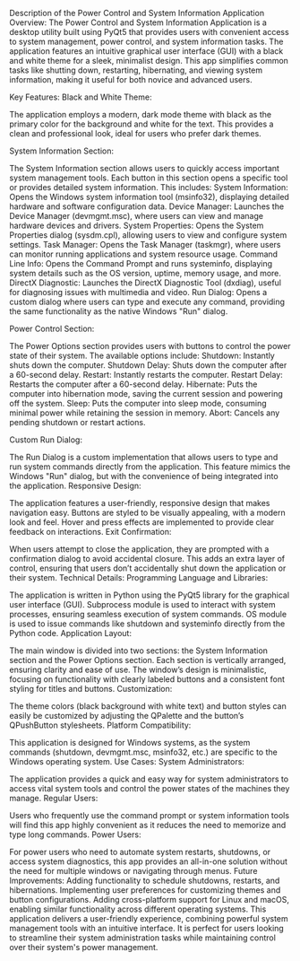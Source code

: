 Description of the Power Control and System Information Application
Overview:
The Power Control and System Information Application is a desktop utility built using PyQt5 that provides users with convenient access to system management, power control, and system information tasks. The application features an intuitive graphical user interface (GUI) with a black and white theme for a sleek, minimalist design. This app simplifies common tasks like shutting down, restarting, hibernating, and viewing system information, making it useful for both novice and advanced users.

Key Features:
Black and White Theme:

The application employs a modern, dark mode theme with black as the primary color for the background and white for the text. This provides a clean and professional look, ideal for users who prefer dark themes.

System Information Section:

The System Information section allows users to quickly access important system management tools. Each button in this section opens a specific tool or provides detailed system information. This includes:
System Information: Opens the Windows system information tool (msinfo32), displaying detailed hardware and software configuration data.
Device Manager: Launches the Device Manager (devmgmt.msc), where users can view and manage hardware devices and drivers.
System Properties: Opens the System Properties dialog (sysdm.cpl), allowing users to view and configure system settings.
Task Manager: Opens the Task Manager (taskmgr), where users can monitor running applications and system resource usage.
Command Line Info: Opens the Command Prompt and runs systeminfo, displaying system details such as the OS version, uptime, memory usage, and more.
DirectX Diagnostic: Launches the DirectX Diagnostic Tool (dxdiag), useful for diagnosing issues with multimedia and video.
Run Dialog: Opens a custom dialog where users can type and execute any command, providing the same functionality as the native Windows "Run" dialog.

Power Control Section:

The Power Options section provides users with buttons to control the power state of their system. The available options include:
Shutdown: Instantly shuts down the computer.
Shutdown Delay: Shuts down the computer after a 60-second delay.
Restart: Instantly restarts the computer.
Restart Delay: Restarts the computer after a 60-second delay.
Hibernate: Puts the computer into hibernation mode, saving the current session and powering off the system.
Sleep: Puts the computer into sleep mode, consuming minimal power while retaining the session in memory.
Abort: Cancels any pending shutdown or restart actions.

Custom Run Dialog:

The Run Dialog is a custom implementation that allows users to type and run system commands directly from the application. This feature mimics the Windows "Run" dialog, but with the convenience of being integrated into the application.
Responsive Design:

The application features a user-friendly, responsive design that makes navigation easy. Buttons are styled to be visually appealing, with a modern look and feel. Hover and press effects are implemented to provide clear feedback on interactions.
Exit Confirmation:

When users attempt to close the application, they are prompted with a confirmation dialog to avoid accidental closure. This adds an extra layer of control, ensuring that users don’t accidentally shut down the application or their system.
Technical Details:
Programming Language and Libraries:

The application is written in Python using the PyQt5 library for the graphical user interface (GUI).
Subprocess module is used to interact with system processes, ensuring seamless execution of system commands.
OS module is used to issue commands like shutdown and systeminfo directly from the Python code.
Application Layout:

The main window is divided into two sections: the System Information section and the Power Options section. Each section is vertically arranged, ensuring clarity and ease of use.
The window’s design is minimalistic, focusing on functionality with clearly labeled buttons and a consistent font styling for titles and buttons.
Customization:

The theme colors (black background with white text) and button styles can easily be customized by adjusting the QPalette and the button’s QPushButton stylesheets.
Platform Compatibility:

This application is designed for Windows systems, as the system commands (shutdown, devmgmt.msc, msinfo32, etc.) are specific to the Windows operating system.
Use Cases:
System Administrators:

The application provides a quick and easy way for system administrators to access vital system tools and control the power states of the machines they manage.
Regular Users:

Users who frequently use the command prompt or system information tools will find this app highly convenient as it reduces the need to memorize and type long commands.
Power Users:

For power users who need to automate system restarts, shutdowns, or access system diagnostics, this app provides an all-in-one solution without the need for multiple windows or navigating through menus.
Future Improvements:
Adding functionality to schedule shutdowns, restarts, and hibernations.
Implementing user preferences for customizing themes and button configurations.
Adding cross-platform support for Linux and macOS, enabling similar functionality across different operating systems.
This application delivers a user-friendly experience, combining powerful system management tools with an intuitive interface. It is perfect for users looking to streamline their system administration tasks while maintaining control over their system's power management.







